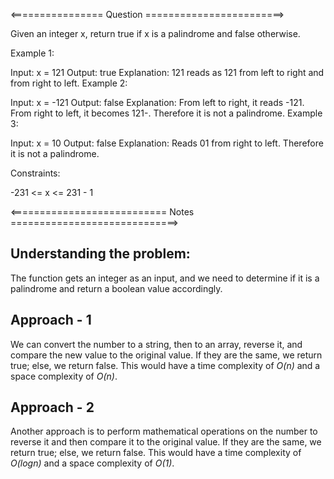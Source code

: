 <================ Question ========================>

Given an integer x, return true if x is a palindrome and false otherwise.

Example 1:

Input: x = 121
Output: true
Explanation: 121 reads as 121 from left to right and from right to left.
Example 2:

Input: x = -121
Output: false
Explanation: From left to right, it reads -121. From right to left, it becomes 121-. Therefore it is not a palindrome.
Example 3:

Input: x = 10
Output: false
Explanation: Reads 01 from right to left. Therefore it is not a palindrome.
 

Constraints:

-231 <= x <= 231 - 1

<=========================== Notes =============================>

## Understanding the problem:
The function gets an integer as an input, and we need to determine if it is a palindrome and return a boolean value accordingly.

## Approach - 1
We can convert the number to a string, then to an array, reverse it, and compare the new value to the original value. If they are the same, we return true; else, we return false.
This would have a time complexity of *O(n)* and a space complexity of *O(n)*.

## Approach - 2
Another approach is to perform mathematical operations on the number to reverse it and then compare it to the original value. If they are the same, we return true; else, we return false.
This would have a time complexity of *O(logn)* and a space complexity of *O(1)*.
